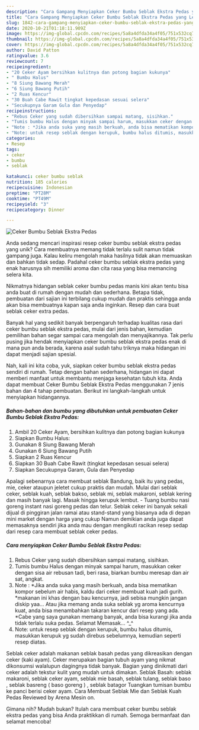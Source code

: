 ```yaml
---
description: "Cara Gampang Menyiapkan Ceker Bumbu Seblak Ekstra Pedas yang Lezat"
title: "Cara Gampang Menyiapkan Ceker Bumbu Seblak Ekstra Pedas yang Lezat"
slug: 1842-cara-gampang-menyiapkan-ceker-bumbu-seblak-ekstra-pedas-yang-lezat
date: 2020-10-21T01:18:11.909Z
image: https://img-global.cpcdn.com/recipes/5a8a4dfda34a4f05/751x532cq70/ceker-bumbu-seblak-ekstra-pedas-foto-resep-utama.jpg
thumbnail: https://img-global.cpcdn.com/recipes/5a8a4dfda34a4f05/751x532cq70/ceker-bumbu-seblak-ekstra-pedas-foto-resep-utama.jpg
cover: https://img-global.cpcdn.com/recipes/5a8a4dfda34a4f05/751x532cq70/ceker-bumbu-seblak-ekstra-pedas-foto-resep-utama.jpg
author: David Patton
ratingvalue: 3.6
reviewcount: 7
recipeingredient:
- "20 Ceker Ayam bersihkan kulitnya dan potong bagian kukunya"
- " Bumbu Halus"
- "8 Siung Bawang Merah"
- "6 Siung Bawang Putih"
- "2 Ruas Kencur"
- "30 Buah Cabe Rawit tingkat kepedasan sesuai selera"
- "Secukupnya Garam Gula dan Penyedap"
recipeinstructions:
- "Rebus Ceker yang sudah dibersihkan sampai matang, sisihkan."
- "Tumis bumbu Halus dengan minyak sampai harum, masukkan ceker dengan sisa air rebusan tadi, beri rasa, biarkan bumbu meresap dan air sat, angkat."
- "Note : *Jika anda suka yang masih berkuah, anda bisa mematikan kompor sebelum air habis, kaldu dari ceker membuat kuah jadi gurih. *makanan ini khas dengan bau kencurnya, jadi sebisa mungkin jangan diskip yaa... Atau jika memang anda suka seblak yg aroma kencurnya kuat, anda bisa menambahkan takaran kencur dari resep yang ada. *Cabe yang saya gunakan memang banyak, anda bisa kurangi jika anda tidak terlalu suka pedas. Selamat Memasak... ^_^"
- "Note: untuk resep seblak dengan kerupuk, bumbu halus ditumis, masukkan kerupuk yg sudah direbus sebelumnya, kemudian seperti resep diatas."
categories:
- Resep
tags:
- ceker
- bumbu
- seblak

katakunci: ceker bumbu seblak 
nutrition: 185 calories
recipecuisine: Indonesian
preptime: "PT28M"
cooktime: "PT49M"
recipeyield: "3"
recipecategory: Dinner

---
```



![Ceker Bumbu Seblak Ekstra Pedas](https://img-global.cpcdn.com/recipes/5a8a4dfda34a4f05/751x532cq70/ceker-bumbu-seblak-ekstra-pedas-foto-resep-utama.jpg)

Anda sedang mencari inspirasi resep ceker bumbu seblak ekstra pedas yang unik? Cara membuatnya memang tidak terlalu sulit namun tidak gampang juga. Kalau keliru mengolah maka hasilnya tidak akan memuaskan dan bahkan tidak sedap. Padahal ceker bumbu seblak ekstra pedas yang enak harusnya sih memiliki aroma dan cita rasa yang bisa memancing selera kita.

Nikmatnya hidangan seblak ceker bumbu pedas manis kini akan tentu bisa anda buat di rumah dengan mudah dan sederhana. Betapa tidak, pembuatan dari sajian ini terbilang cukup mudah dan praktis sehingga anda akan bisa membuatnya kapan saja anda inginkan. Resep dan cara buat seblak ceker extra pedas.

Banyak hal yang sedikit banyak berpengaruh terhadap kualitas rasa dari ceker bumbu seblak ekstra pedas, mulai dari jenis bahan, kemudian pemilihan bahan segar sampai cara mengolah dan menyajikannya. Tak perlu pusing jika hendak menyiapkan ceker bumbu seblak ekstra pedas enak di mana pun anda berada, karena asal sudah tahu triknya maka hidangan ini dapat menjadi sajian spesial.


Nah, kali ini kita coba, yuk, siapkan ceker bumbu seblak ekstra pedas sendiri di rumah. Tetap dengan bahan sederhana, hidangan ini dapat memberi manfaat untuk membantu menjaga kesehatan tubuh kita. Anda dapat membuat Ceker Bumbu Seblak Ekstra Pedas menggunakan 7 jenis bahan dan 4 tahap pembuatan. Berikut ini langkah-langkah untuk menyiapkan hidangannya.

<!--inarticleads1-->

##### Bahan-bahan dan bumbu yang dibutuhkan untuk pembuatan Ceker Bumbu Seblak Ekstra Pedas:

1. Ambil 20 Ceker Ayam, bersihkan kulitnya dan potong bagian kukunya
1. Siapkan  Bumbu Halus:
1. Gunakan 8 Siung Bawang Merah
1. Gunakan 6 Siung Bawang Putih
1. Siapkan 2 Ruas Kencur
1. Siapkan 30 Buah Cabe Rawit (tingkat kepedasan sesuai selera)
1. Siapkan Secukupnya Garam, Gula dan Penyedap


Apalagi sebenarnya cara membuat seblak Bandung, baik itu yang pedas, mie, ceker ataupun jeletet cukup praktis dan mudah. Mulai dari seblak ceker, seblak kuah, seblak bakso, seblak mi, seblak makaroni, seblak kering dan masih banyak lagi. Masak hingga kerupuk lembut. - Tuang bumbu nasi goreng instant nasi goreng pedas dan telur. Seblak ceker ini banyak sekali dijual di pinggiran jalan ramai atau stand-stand yang biasanya ada di depan mini market dengan harga yang cukup Namun demikian anda juga dapat memasaknya sendiri jika anda mau dengan mengikuti racikan resep sedap dari resep cara membuat seblak ceker pedas. 

<!--inarticleads2-->

##### Cara menyiapkan Ceker Bumbu Seblak Ekstra Pedas:

1. Rebus Ceker yang sudah dibersihkan sampai matang, sisihkan.
1. Tumis bumbu Halus dengan minyak sampai harum, masukkan ceker dengan sisa air rebusan tadi, beri rasa, biarkan bumbu meresap dan air sat, angkat.
1. Note : *Jika anda suka yang masih berkuah, anda bisa mematikan kompor sebelum air habis, kaldu dari ceker membuat kuah jadi gurih. *makanan ini khas dengan bau kencurnya, jadi sebisa mungkin jangan diskip yaa... Atau jika memang anda suka seblak yg aroma kencurnya kuat, anda bisa menambahkan takaran kencur dari resep yang ada. *Cabe yang saya gunakan memang banyak, anda bisa kurangi jika anda tidak terlalu suka pedas. Selamat Memasak... ^_^
1. Note: untuk resep seblak dengan kerupuk, bumbu halus ditumis, masukkan kerupuk yg sudah direbus sebelumnya, kemudian seperti resep diatas.


Seblak ceker adalah makanan seblak basah pedas yang dikreasikan dengan ceker (kaki ayam). Ceker merupakan bagian tubuh ayam yang nikmat dikonsumsi walalupun dagingnya tidak banyak. Bagian yang dinikmati dari ceker adalah tekstur kulit yang mudah untuk dimakan. Seblak Basah: seblak makaroni, seblak ceker ayam, seblak mie basah, seblak tulang, seblak baso , seblak basreng ( baso goreng ) , seblak batagor Tuangkan tumisan bumbu ke panci berisi ceker ayam. Cara Membuat Seblak Mie dan Seblak Kuah Pedas Reviewed by Arena Mesin on. 

Gimana nih? Mudah bukan? Itulah cara membuat ceker bumbu seblak ekstra pedas yang bisa Anda praktikkan di rumah. Semoga bermanfaat dan selamat mencoba!
